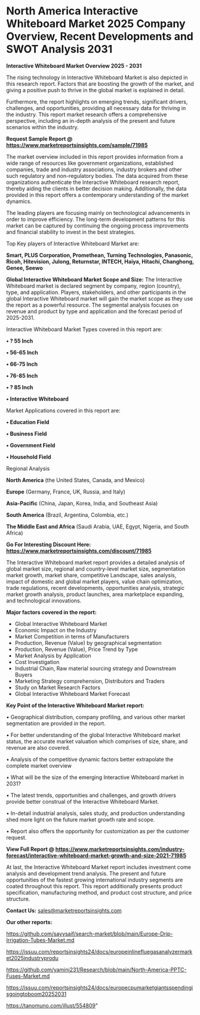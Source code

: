 # North America Interactive Whiteboard Market 2025 Company Overview, Recent Developments and SWOT Analysis 2031

<Strong> Interactive Whiteboard Market Overview 2025 - 2031</strong>

The rising technology in Interactive Whiteboard Market is also depicted in this research report. Factors that are boosting the growth of the market, and giving a positive push to thrive in the global market is explained in detail.

Furthermore, the report highlights on emerging trends, significant drivers, challenges, and opportunities, providing all necessary data for thriving in the industry. This report market research offers a comprehensive perspective, including an in-depth analysis of the present and future scenarios within the industry.

<strong>Request Sample Report @ <a href=https://www.marketreportsinsights.com/sample/71985>https://www.marketreportsinsights.com/sample/71985</a></strong>

The market overview included in this report provides information from a wide range of resources like government organizations, established companies, trade and industry associations, industry brokers and other such regulatory and non-regulatory bodies. The data acquired from these organizations authenticate the Interactive Whiteboard research report, thereby aiding the clients in better decision making. Additionally, the data provided in this report offers a contemporary understanding of the market dynamics.

The leading players are focusing mainly on technological advancements in order to improve efficiency. The long-term development patterns for this market can be captured by continuing the ongoing process improvements and financial stability to invest in the best strategies.

Top Key players of Interactive Whiteboard Market are:

<strong>Smart, PLUS Corporation, Promethean, Turning Technologies, Panasonic, Ricoh, Hitevision, Julong, Returnstar, INTECH, Haiya, Hitachi, Changhong, Genee, Seewo</strong>

<strong><b>Global Interactive Whiteboard Market Scope and Size:</b></strong>
The Interactive Whiteboard market is declared segment by company, region (country), type, and application. Players, stakeholders, and other participants in the global Interactive Whiteboard market will gain the market scope as they use the report as a powerful resource. The segmental analysis focuses on revenue and product by type and application and the forecast period of 2025-2031.

Interactive Whiteboard Market Types covered in this report are:

<strong>• ? 55 Inch

• 56-65 Inch

• 66-75 Inch

• 76-85 Inch

• ? 85 Inch

• Interactive Whiteboard</strong>

Market Applications covered in this report are:

<strong>• Education Field

• Business Field

• Government Field

• Household Field</strong> 

Regional Analysis

<strong>North America</strong> (the United States, Canada, and Mexico)

<strong>Europe</strong> (Germany, France, UK, Russia, and Italy)

<strong>Asia-Pacific</strong> (China, Japan, Korea, India, and Southeast Asia)

<strong>South America</strong> (Brazil, Argentina, Colombia, etc.)

<strong>The Middle East and Africa</strong> (Saudi Arabia, UAE, Egypt, Nigeria, and South Africa)

<strong>Go For Interesting Discount Here: <a href=https://www.marketreportsinsights.com/discount/71985>https://www.marketreportsinsights.com/discount/71985</a></strong>

The Interactive Whiteboard market report provides a detailed analysis of global market size, regional and country-level market size, segmentation market growth, market share, competitive Landscape, sales analysis, impact of domestic and global market players, value chain optimization, trade regulations, recent developments, opportunities analysis, strategic market growth analysis, product launches, area marketplace expanding, and technological innovations.

<strong><b>Major factors covered in the report:</b></strong>
<ul>
  <li>Global Interactive Whiteboard Market </li>
  <li>Economic Impact on the Industry</li>
  <li>Market Competition in terms of Manufacturers</li>
  <li>Production, Revenue (Value) by geographical segmentation</li>
  <li>Production, Revenue (Value), Price Trend by Type</li>
  <li>Market Analysis by Application</li>
  <li>Cost Investigation</li>
  <li>Industrial Chain, Raw material sourcing strategy and Downstream Buyers</li>
  <li>Marketing Strategy comprehension, Distributors and Traders</li>
  <li>Study on Market Research Factors</li>
  <li>Global Interactive Whiteboard Market Forecast</li>
</ul>

<strong><b>Key Point of the Interactive Whiteboard Market report:</b></strong>

• Geographical distribution, company profiling, and various other market segmentation are provided in the report.

• For better understanding of the global Interactive Whiteboard market status, the accurate market valuation which comprises of size, share, and revenue are also covered.

• Analysis of the competitive dynamic factors better extrapolate the complete market overview

• What will be the size of the emerging Interactive Whiteboard market in 2031?

• The latest trends, opportunities and challenges, and growth drivers provide better construal of the Interactive Whiteboard Market.

• In-detail industrial analysis, sales study, and production understanding shed more light on the future market growth rate and scope.

• Report also offers the opportunity for customization as per the customer request.

<strong><b>View Full Report @ <a href=https://www.marketreportsinsights.com/industry-forecast/interactive-whiteboard-market-growth-and-size-2021-71985>https://www.marketreportsinsights.com/industry-forecast/interactive-whiteboard-market-growth-and-size-2021-71985</a></b></strong>


At last, the Interactive Whiteboard Market report includes investment come analysis and development trend analysis. The present and future opportunities of the fastest growing international industry segments are coated throughout this report. This report additionally presents product specification, manufacturing method, and product cost structure, and price structure.

<strong>Contact Us:</strong>
sales@marketreportsinsights.com

<strong>Our other reports:</strong>

<a href=https://github.com/sayysaif/search-market/blob/main/Europe-Drip-Irrigation-Tubes-Market.md>https://github.com/sayysaif/search-market/blob/main/Europe-Drip-Irrigation-Tubes-Market.md</a>

<a href=https://issuu.com/reportsinsights24/docs/europeinlinefluegasanalyzermarket2025industryprodu>https://issuu.com/reportsinsights24/docs/europeinlinefluegasanalyzermarket2025industryprodu</a>

<a href=https://github.com/yamini231/Research/blob/main/North-America-PPTC-Fuses-Market.md>https://github.com/yamini231/Research/blob/main/North-America-PPTC-Fuses-Market.md</a>

<a href=https://issuu.com/reportsinsights24/docs/europecpumarketgiantsspendingisgoingtoboom20252031>https://issuu.com/reportsinsights24/docs/europecpumarketgiantsspendingisgoingtoboom20252031</a>

<a href=https://tanomuno.com/illust/554809>https://tanomuno.com/illust/554809</a>"
